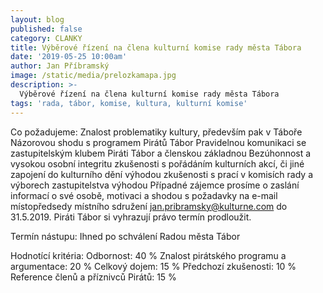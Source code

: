 ```yaml
---
layout: blog
published: false
category: CLANKY
title: Výběrové řízení na člena kulturní komise rady města Tábora
date: '2019-05-25 10:00am'
author: Jan Příbramský
image: /static/media/prelozkamapa.jpg
description: >-
  Výběrové řízení na člena kulturní komise rady města Tábora
tags: 'rada, tábor, komise, kultura, kulturní komise'
---
```


Co požadujeme:
Znalost problematiky kultury, především pak v Táboře
Názorovou shodu s programem Pirátů Tábor
Pravidelnou komunikaci se zastupitelským klubem Piráti Tábor a členskou základnou
Bezúhonnost a vysokou osobní integritu
zkušenosti s pořádáním kulturních akcí, či jiné zapojení do kulturního dění výhodou
zkušenosti s prací v komisích rady a výborech zastupitelstva výhodou
Případné zájemce prosíme o zaslání informací o své osobě, motivaci a shodou s požadavky na e-mail místopředsedy místního sdružení jan.pribramsky@kulturne.com do 31.5.2019. Piráti Tábor si vyhrazují právo termín prodloužit. 
 
Termín nástupu: Ihned po schválení Radou města Tábor
 
Hodnotící kritéria:
Odbornost: 40 %
Znalost pirátského programu a argumentace: 20 %
Celkový dojem: 15 %
Předchozí zkušenosti: 10 %
Reference členů a příznivců Pirátů: 15 %

